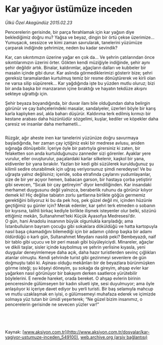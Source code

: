 # Kar yağıyor üstümüze inceden

*Ülkü Özel Akagündüz 2015.02.23*

<div class="pNewsDetailMainContent" itemprop="articleBody">
 <p>
  Pencerelerin gerisinde, bir parça ferahlamak için kar yağsın diye beklediğimiz doğru mu? Yağsa ve beyaz, dingin bir örtü çekse üzerimize… Yumuşacık, sessizce ve kimi zaman savrularak, tanelerini yüzümüze çarparak indiğinde şehrimize, neden bu kadar sevindik?
 </p>
 <p>
  Kar, can sıkıntımızın üzerine yağar en çok da… Ve şehrin çatılarından önce sıkıntılarımızın üzerini örter. Gökten kendi müziğiyle indiğinde, şehir aynı şehir değildir artık. Binalar, kaldırımlar, ağaçların dalları ve kubbeler bir masalın içinde gibi durur. Kar aslında görmediklerimizi gösterir bize; şehri gereksiz taramalardan kurtulmuş temiz bir resme dönüştürerek ve kirli olan ne varsa silip süpürerek… Kar yağdığında işte bu yüzden mutlu oluruz; bizi bir anda başka bir manzaranın içine bıraktığı ve hayatın tekdüze akışını sekteye uğrattığı için.
 </p>
 <p>
  Şehir beyaza boyandığında, bir duvar ilanı bile olduğundan daha belirgin görünür ve çay bahçelerindeki masalar, sandalyeler, üzerleri böyle bir karış karla kaplıyken asıl, akla baharı düşürür. Kaldırıma terk edilmiş kırmızı bir kestane arabası daha hüzünlüdür sözgelimi, kuşlar, kediler ve köpekler daha çaresiz ve insanlar daha merhametli…
 </p>
 <p>
  <img alt="" src="http://web.archive.org/web/20150706010754im_/http://medya.turkishreview.org//aksiyon/2015/02/24/564898.jpg "/>
 </p>
 <p>
  Rüzgâr, ağır aheste inen kar tanelerini yüzünüze doğru savurmaya başladığında, her zaman çay içtiğiniz eski bir medrese avlusu, aniden sığınağa dönüşebilir. İçeriye öyle bir patırtıyla girersiniz ki zaten, bir felaketten son anda kurtulduğunuzu zanneder sizi görenler. Ayaklar yere vurulur, eller ovuşturulur, paçalardaki karlar silkelenir, kaşkol bir yana, eldivenler bir yana bırakılır. Yazları bir kedi gibi süzülerek kurulduğunuz şu kilimli sedire oturabilmek için uğraş veriyorsunuz şimdi neredeyse! Ve bu uğraşta yalnız değilsiniz; içeride, soba etrafında çaylarını yudumlayanlar, size de bir yer açıyor hemen, babacan garson, bir hastaya çorba yetiştirir gibi sevecen, “Sıcak bir çay getireyim” diyor kendiliğinden. Kar insandaki merhamet duygusunu değil yalnızca, beraberlik ruhunu da görünür kılıyor demek ki! Hiç değilse tabiatın zorlu şartlarına birlikte göğüs germemiz gerektiğini biliyoruz ki bu da pek hoş, pek güzel değil mi, içinden hüzünle geçtiğimiz şu günler için? Merak edenler, kar şehri terk etmeden o sobanın bir kıyısına, talihli birkaç kediyle birlikte ilişmek isteyenler olur belki, sözünü ettiğimiz mekân, Sultanahmet’teki Küçük Ayasofya Medresesi’dir.
  <br>
   O gün, hani Anadolu insanının büyük olgunlukla karşıladığı; ama İstanbulluların bayram çocuğu gibi sokaklara döküldüğü ve hatta kartopuyla nasıl başa çıkamadığını bilemediği için bir adamın çıldırıp başka bir adamı öldürdüğü o karlı gün, Sultanahmet Meydanı nasıldı peki? Bembeyazdı, naif bir tablo gibi uçucu ve bir peri masalı gibi büyüleyiciydi. Minareler, ağaçlar ve dikili taşlar, sisler içinde kaybolmuş ve şehrin yerlisine kıyasla, yeni duygular deneyimlemeye daha açık, daha hazır turistlerden sevinç çığlıkları atanlar olmuştu. Kendi şehrinde turist gibi gezinmeyi sevenlere de gün doğmuştu tabii ki. Aşinası olduğu mekânları bir de beyazlara bürünmüşken görme isteği; şu köşeyi döneyim, şu sokağa da gireyim, ahşap evler kar yağarken nasıl görünüyor bir bakayım derken saatlerce yürütebilir böylelerini. E nerede hareket, orada bereket. O ahşap evlerin birinin penceresinde gülümseyen bir kadın silueti işte, sesi duyulmuyor; ama öyle anlaşılıyor ki içeriye davet ediyor bu yerli turisti. Bir baş selamıyla mahcup ve mutlu uzaklaşmak en iyisi, o gülümsemeyi muhafaza ederek ve içimizde solmaya yüz tutan bir ümidi yeşerterek; “Ne güzel bizim insanımız, o pencerelerin gerisinde ne sevecen yüzler var!”
   <br>
    <img alt="" src="http://web.archive.org/web/20150706010754im_/http://medya.aksiyon.com.tr//aksiyon/2015/02/24/564899.jpg "/>
   </br>
  </br>
 </p>
 <p>
  <img alt="" src="http://web.archive.org/web/20150706010754im_/http://medya.aksiyon.com.tr//aksiyon/2015/02/24/564900.jpg "/>
 </p>
 <p>
  <img alt="" src="http://web.archive.org/web/20150706010754im_/http://medya.aksiyon.com.tr//aksiyon/2015/02/24/564901.jpg "/>
 </p>
 <p>
  <img alt="" src="http://web.archive.org/web/20150706010754im_/http://medya.aksiyon.com.tr//aksiyon/2015/02/23/564903.jpg "/>
 </p>
</div>


Kaynak: [www.aksiyon.com.tr](http://www.aksiyon.com.tr/dosyalar/kar-yagiyor-ustumuze-inceden_549100), [web.archive.org (arşiv bağlantısı)](http://web.archive.org/web/20150706010754/http://www.aksiyon.com.tr/dosyalar/kar-yagiyor-ustumuze-inceden_549100)

